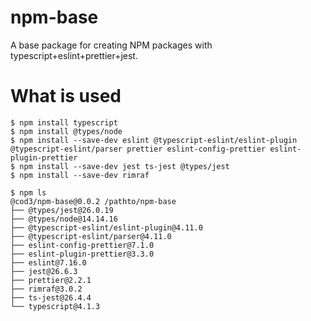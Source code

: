 # npm-base
A base package for creating NPM packages with typescript+eslint+prettier+jest.

# What is used
```
$ npm install typescript
$ npm install @types/node
$ npm install --save-dev eslint @typescript-eslint/eslint-plugin @typescript-eslint/parser prettier eslint-config-prettier eslint-plugin-prettier
$ npm install --save-dev jest ts-jest @types/jest
$ npm install --save-dev rimraf

$ npm ls
@cod3/npm-base@0.0.2 /pathto/npm-base
├── @types/jest@26.0.19
├── @types/node@14.14.16
├── @typescript-eslint/eslint-plugin@4.11.0
├── @typescript-eslint/parser@4.11.0
├── eslint-config-prettier@7.1.0
├── eslint-plugin-prettier@3.3.0
├── eslint@7.16.0
├── jest@26.6.3
├── prettier@2.2.1
├── rimraf@3.0.2
├── ts-jest@26.4.4
└── typescript@4.1.3

```



